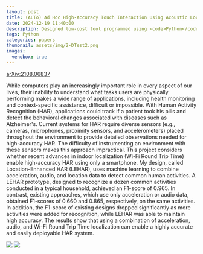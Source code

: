 ```yaml
---
layout: post
title: (ALTo) Ad Hoc High-Accuracy Touch Interaction Using Acoustic Localization
date: 2024-12-19 11:40:00
description: Designed low-cost tool programmed using <code>Python</code> to increase the usable interactive touch surface area of devices. Implemented system using pairs of piezoelectric microphones and time difference of arrival (TDOA) based multilateration to determine the origin of a tap on a surface. <code>arXiv:2108.06837</code>
tags: Python
categories: papers
thumbnail: assets/img/2-DTest2.png
images:
  venobox: true
---
```


[arXiv:2108.06837](https://arxiv.org/abs/2108.06837)

While computers play an increasingly important role in every aspect of our lives, their inability to understand what tasks users are physically performing makes a wide range of applications, including health monitoring and context-specific assistance, difficult or impossible. With Human Activity Recognition (HAR), applications could track if a patient took his pills and detect the behavioral changes associated with diseases such as Alzheimer's. Current systems for HAR require diverse sensors (e.g., cameras, microphones, proximity sensors, and accelerometers) placed throughout the environment to provide detailed observations needed for high-accuracy HAR. The difficulty of instrumenting an environment with these sensors makes this approach impractical.
This project considers whether recent advances in indoor localization (Wi-Fi Round Trip Time) enable high-accuracy HAR using only a smartphone. My design, called Location-Enhanced HAR (LEHAR), uses machine learning to combine acceleration, audio, and location data to detect common human activities. A LEHAR prototype, designed to recognize a dozen common activities conducted in a typical household, achieved an F1-score of 0.965. In contrast, existing approaches, which use only acceleration or audio data, obtained F1-scores of 0.660 and 0.865, respectively, on the same activities. In addition, the F1-score of existing designs dropped significantly as more activities were added for recognition, while LEHAR was able to maintain high accuracy. The results show that using a combination of acceleration, audio, and Wi-Fi Round Trip Time localization can enable a highly accurate and easily deployable HAR system.

<div class="social">
<a class="venobox" data-gall="myGallery2" href="../../../assets/img/board2D.png"><img src="../../../assets/img/board2Dsmall.png" /></a>
<a class="venobox" data-gall="myGallery2" href="../../../assets/img/2-DTest2.png"><img src="../../../assets/img/2-DTest2small.png" /></a>
</div>